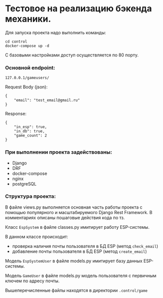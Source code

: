 # Тестовое на реализацию бэкенда механики.

Для запуска проекта надо выполнить команды:
```
cd control
docker-compose up -d
```

С базовыми настройками доступ осуществляется по 80 порту.

### Основной endpoint: 
```
127.0.0.1/gameusers/
```

Request Body (json): 
```
{
    "email": "test_email@gmail.ru"
}
```
Response:
```
{
    "in_esp": true,
    "in_db": true,
    "game_count": 2
}
```

### При выполнении проекта задействованы:
- Django
- DRF
- docker-compose
- nginx
- postgreSQL


### Структура проекта:

В файле views.py выполняется основная часть работы проекта с помощью популярного и масштабируемого Django Rest Framework.
В комментариях описаны пошаговые действия кода по тз.

Класс ```EspSystem``` в файле classes.py имитирует работу ESP-системы.

В данном классе происходит:
 - проверка наличия почты пользователя в БД ESP (метод ```check_email```)
 - добавление почты пользователя в БД ESP (метод ```create_email```)

Модель ```EspSystemUser``` в файле models.py имитирует базу данных ESP-системы.

Модель ```GameUser``` в файле models.py модель пользователя с первичным ключем по адресу почты.

Вышеперечисленные файлы находятся в директории ```.control/game```
